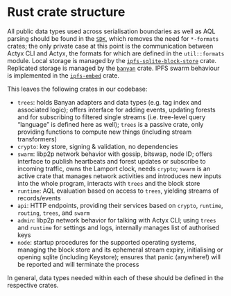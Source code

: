 # Rust crate structure

All public data types used across serialisation boundaries as well as AQL parsing should be found in the [`SDK`](../rust/sdk), which removes the need for `*-formats` crates; the only private case at this point is the communication between Actyx CLI and Actyx, the formats for which are defined in the `util::formats` module.
Local storage is managed by the [`ipfs-sqlite-block-store`](https://github.com/Actyx/ipfs-sqlite-block-store) crate.
Replicated storage is managed by the [`banyan`](https://github.com/Actyx/banyan) crate.
IPFS swarm behaviour is implemented in the [`ipfs-embed`](https://github.com/ipfs-rust/ipfs-embed) crate.

This leaves the following crates in our codebase:

- `trees`: holds Banyan adapters and data types (e.g. tag index and associated logic); offers interface for adding events, updating forests and for subscribing to filtered single streams (i.e. tree-level query “language” is defined here as well); `trees` is a passive crate, only providing functions to compute new things (including stream transformers)
- `crypto`: key store, signing & validation, no dependencies
- `swarm`: libp2p network behavior with gossip, bitswap, node ID; offers interface to publish heartbeats and forest updates or subscribe to incoming traffic, owns the Lamport clock, needs `crypto`; `swarm` is an active crate that manages network activities and introduces new inputs into the whole program, interacts with `trees` and the block store
- `runtime`: AQL evaluation based on access to `trees`, yielding streams of records/events
- `api`: HTTP endpoints, providing their services based on `crypto`, `runtime`, `routing`, `trees`, and `swarm`
- `admin`: libp2p network behavior for talking with Actyx CLI; using `trees` and `runtime` for settings and logs, internally manages list of authorised keys
- `node`: startup procedures for the supported operating systems, managing the block store and its ephemeral stream expiry, initialising or opening sqlite (including Keystore); ensures that panic (anywhere!) will be reported and will terminate the process

In general, data types needed within each of these should be defined in the respective crates.

